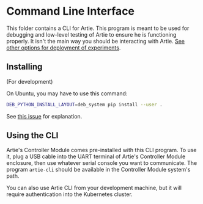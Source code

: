 # Command Line Interface

This folder contains a CLI for Artie. This program is meant to be used for debugging and low-level testing of Artie
to ensure he is functioning properly. It isn't the main way you should be interacting with Artie.
[See other options for deployment of experiments](../README.md#deploying-experiments).

## Installing

(For development)

On Ubuntu, you may have to use this command:

```bash
DEB_PYTHON_INSTALL_LAYOUT=deb_system pip install --user .
```

See [this issue](https://github.com/pypa/setuptools/issues/3269#issuecomment-1254507377) for explanation.

## Using the CLI

Artie's Controller Module comes pre-installed with this CLI program.
To use it, plug a USB cable into the UART terminal of Artie's Controller Module enclosure,
then use whatever serial console you want to communicate. The program `artie-cli` should be
available in the Controller Module system's path.

You can also use Artie CLI from your development machine, but it will require authentication
into the Kubernetes cluster.
